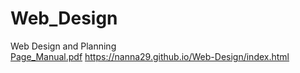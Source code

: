 # Web_Design
Web Design and Planning <br>
[Page_Manual.pdf](https://github.com/nanna29/Web_Design/files/10329956/Page_Manual.pdf)
https://nanna29.github.io/Web-Design/index.html
